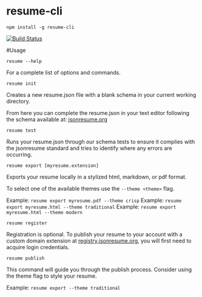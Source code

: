 resume-cli
==========

    npm install -g resume-cli

 [![Build Status](https://api.travis-ci.org/jsonresume/resume-cli.svg)](http://travis-ci.org/jsonresume/resume-cli)


#Usage

	resume --help

For a complete list of options and commands.


    resume init

Creates a new resume.json file with a blank schema in your current working directory.    

From here you can complete the resume.json in your text editor following the schema available at: [jsonresume.org](http://jsonresume.org/)

  
    resume test

Runs your resume.json through our schema tests to ensure it complies with the jsonresume standard and tries to identify where any errors are occurring.

    
    resume export [myresume.extension]

Exports your resume locally in a stylized html, markdown, or pdf format.

To select one of the available themes use the `--theme <theme>` flag.

Example: `resume export myresume.pdf --theme crisp`
Example: `resume export myresume.html --theme traditional`
Example: `resume export myresume.html --theme modern`
  
    
    resume register

Registration is optional.
To publish your resume to your account with a custom domain extension at [registry.jsonresume.org](http://registry.jsonresume.org/), you will first need to acquire login credentials. 

   
    resume publish

This command will guide you through the publish process.
Consider using the theme flag to style your resume. 

Example: `resume export --theme traditional`


